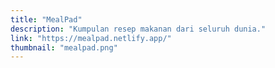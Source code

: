 ```yaml
---
title: "MealPad"
description: "Kumpulan resep makanan dari seluruh dunia."
link: "https://mealpad.netlify.app/"
thumbnail: "mealpad.png"
---
```

